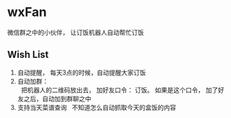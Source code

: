 # wxFan
微信群之中的小伙伴， 让订饭机器人自动帮忙订饭



## Wish List
1. 自动提醒， 每天3点的时候，自动提醒大家订饭
2. 自动加群：   
   把机器人的二维码放出去， 加好友口令： 订饭。 如果是这个口令， 加了好友之后，自动加到群聊之中
3. 支持当天菜谱查询
   不知道怎么自动抓取今天的盒饭的内容
